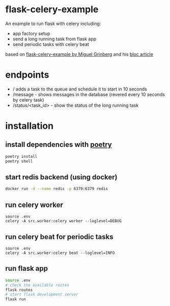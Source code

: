 # flask-celery-example

An example to run flask with celery including:

- app factory setup
- send a long running task from flask app
- send periodic tasks with celery beat

based on [flask-celery-example by Miguel Grinberg](https://github.com/miguelgrinberg/flask-celery-example) and his [bloc article](http://blog.miguelgrinberg.com/post/using-celery-with-flask)


# endpoints
- / adds a task to the queue and schedule it to start in 10 seconds
- /message - shows messages in the database (revered every 10 seconds by celery task)
- /status/<task_id> - show the status of the long running task


# installation

## install dependencies with [poetry](https://python-poetry.org/)
``` bash
poetry install
poetry shell
```

## start redis backend (using docker)
``` bash
docker run -d --name redis -p 6379:6379 redis
```

## run celery worker
```
source .env
celery -A src.worker:celery worker --loglevel=DEBUG
```

## run celery beat for periodic tasks
```
source .env
celery -A src.worker:celery beat --loglevel=INFO
```

## run flask app
``` bash
source .env
# check the available routes
flask routes
# start flask development server
flask run
```
